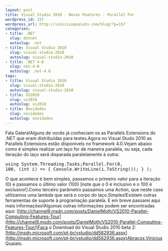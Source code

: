 ```yaml
--- 
layout: post
title: Visual Studio 2010 - Novas Features - Parallel For
wordpress_id: 157
wordpress_url: http://viniciusquaiato.com/blog/?p=157
categories: 
- title: .NET
  slug: dotnet
  autoslug: .net
- title: Visual Studio 2010
  slug: visual-studio-2010
  autoslug: visual-studio-2010
- title: .NET 4.0
  slug: net-4-0
  autoslug: .net-4.0
tags: 
- title: Visual Studio 2010
  slug: visual-studio-2010
  autoslug: visual-studio-2010
- title: VS2010
  slug: vs2010
  autoslug: vs2010
- title: Novidades
  slug: novidades
  autoslug: novidades
---
```

Fala Galera!Alguns de vocês já conheciam os as Parallels Extensions do .NET que eram distribuídas para testes.Agora no Visual Studo 2010 as Parallels Extensions estão disponívels no framework 4.0.Vejam abaixo como é simples realizar um laço for de maneira paralela, ou seja, cada iteração do laço será disparada paralelamente à outra:<pre lang="csharp">using System.Threading.Tasks;Parallel.For(0, 100,        (int i) =>        {            Console.WriteLine(i.ToString());        }    );</pre>O que acontece é bem simples, passamos o primeiro valor para a iteração (0) e passamos o último valor (100) [note que o 0 é inclusivo e o 100 é exclusivo!].Como terceiro parâmetro passamos uma Action<int>, que neste caso utilizamos uma lambda que será o corpo do laço.Simples!Existem outras ferramentas de suporte à programação paralela. E em breve passarei aqui mais informações!Algumas outras informações podem ser encontradas aqui: [http://channel9.msdn.com/posts/DanielMoth/VS2010-Parallel-Computing-Features-Tour](http://channel9.msdn.com/posts/DanielMoth/VS2010-Parallel-Computing-Features-Tour/)Faça o Download do Visual Studio 2010 beta 2: [http://msdn.microsoft.com/pt-br/vstudio/dd582936.aspx](http://msdn.microsoft.com/pt-br/vstudio/dd582936.aspx)Abraços,Vinicius Quaiato.</int>
